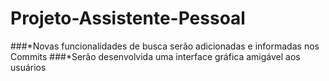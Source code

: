 # Projeto-Assistente-Pessoal


###*Novas funcionalidades de busca serão adicionadas e informadas nos Commits
###*Serão desenvolvida uma interface gráfica amigável aos usuários
